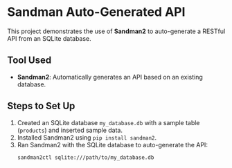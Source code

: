 # Sandman Auto-Generated API

This project demonstrates the use of **Sandman2** to auto-generate a RESTful API from an SQLite database.

## Tool Used
- **Sandman2**: Automatically generates an API based on an existing database.

## Steps to Set Up
1. Created an SQLite database `my_database.db` with a sample table (`products`) and inserted sample data.
2. Installed Sandman2 using `pip install sandman2`.
3. Ran Sandman2 with the SQLite database to auto-generate the API:
   ```bash
   sandman2ctl sqlite:///path/to/my_database.db
